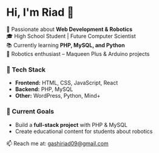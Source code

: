 # Hi, I'm Riad 👋

🚀 Passionate about **Web Development & Robotics**  
🎓 High School Student | Future Computer Scientist  
📚 Currently learning **PHP, MySQL, and Python**  
🤖 Robotics enthusiast – Maqueen Plus & Arduino projects  

### 🔧 Tech Stack
- **Frontend:** HTML, CSS, JavaScript, React
- **Backend:** PHP, MySQL
- **Other:** WordPress, Python, Mind+

### 🌱 Current Goals
- Build a **full-stack project** with PHP & MySQL
- Create educational content for students about robotics

📫 Reach me at: gashiriad09@gmail.com
